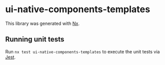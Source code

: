 # ui-native-components-templates

This library was generated with [Nx](https://nx.dev).

## Running unit tests

Run `nx test ui-native-components-templates` to execute the unit tests via [Jest](https://jestjs.io).

